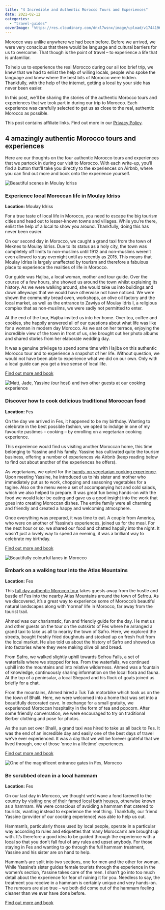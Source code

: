 ```yaml
---
title: "4 Incredible and Authentic Morocco Tours and Experiences"
date: 2021-02-12
categories: 
  - "travel-guides"
coverImage: "https://res.cloudinary.com/dnxl7wsnx/image/upload/v1744196732/morocco-experiences-feature-rabat-scaled-1_h1nzno.jpg"
---
```


Morocco was unlike anywhere we had been before. Before we arrived, we were very conscious that there would be language and cultural barriers for us to overcome. That though is the point of travel – to experience a life that is unfamiliar.

To help us to experience the real Morocco during our all too brief trip, we knew that we had to enlist the help of willing locals, people who spoke the language and knew where the best bits of Morocco were hidden. Thankfully, with the help of the internet, getting a local by your side has never been easier.

In this post, we’ll be sharing the stories of the authentic Morocco tours and experiences that we took part in during our trip to Morocco. Each experience was carefully selected to get us as close to the real, authentic Morocco as possible.

This post contains affiliate links. Find out more in our [Privacy Policy](https://giveback.guide/privacy).

## 4 amazingly authentic Morocco tours and experiences

Here are our thoughts on the four authentic Morocco tours and experiences that we partook in during our visit to Morocco. With each write-up, you’ll find a button that’ll take you directly to the experiences on Airbnb, where you can find out more and book onto the experience yourself.

![Beautiful scenes in Moulay Idriss](https://res.cloudinary.com/dnxl7wsnx/image/upload/v1744817818/moulay-idriss-morocco-hill-1024x683.jpg_ylvjkn.webp)

### Experience local Moroccan life in Moulay Idriss

**Location:** Moulay Idriss

For a true taste of local life in Morocco, you need to escape the big tourism cities and head out to lesser-known towns and villages. While you’re there, enlist the help of a local to show you around. Thankfully, doing this has never been easier.

On our second day in Morocco, we caught a grand taxi from the town of Meknes to Moulay Idriss. Due to its status as a holy city, the town was completely off limits to non-muslims until 1912 and non-muslims weren’t even allowed to stay overnight until as recently as 2015. This means that Moulay Idriss is largely unaffected by tourism and therefore a fabulous place to experience the realities of life in Morocco.

Our guide was Hajiba, a local woman, mother and tour guide. Over the course of a few hours, she showed us around the town whilst explaining its history. As we were walking around, she would take us into buildings and down alleyways that we would have otherwise not have noticed. We were shown the community bread oven, workshops, an olive oil factory and the local market, as well as the entrance to Zawiya of Moulay Idris I, a religious complex that as non-muslims, we were sadly not permitted to enter.

At the end of the tour, Hajiba invited us into her home. Over tea, coffee and cookies, she happily answered all of our questions about what life was like for a woman in modern day Morocco. As we sat on her terrace, enjoying the incredible view of the town in front of us, she brought out her photo albums and shared stories from her elaborate wedding day.

It was a genuine privilege to spend some time with Hajiba on this authentic Morocco tour and to experience a snapshot of her life. Without question, we would not have been able to experience what we did on our own. Only with a local guide can you get a true sense of local life.

[Find out more and book](https://go.skimresources.com?id=85974X1563631&xs=1&url=https%3A%2F%2Fwww.airbnb.co.uk%2Fexperiences%2F816907)

![Matt, Jade, Yassine (our host) and two other guests at our cooking experience](https://res.cloudinary.com/dnxl7wsnx/image/upload/v1744819135/morocco-fes-cooking-yassine-1024x683.jpg_cbbxrz.webp)

### Discover how to cook delicious traditional Moroccan food

**Location:** Fes

On the day we arrived in Fes, it happened to be my birthday. Wanting to celebrate in the best possible fashion, we opted to indulge in one of my favourite pastimes – cooking – by enrolling on a vegetarian cooking experience.

This experience would find us visiting another Moroccan home, this time belonging to Yassine and his family. Yassine has cultivated quite the tourism business, offering a number of experiences via Airbnb (keep reading below to find out about another of the experiences he offers).

As vegetarians, we opted for the [hands-on vegetarian cooking experience](https://go.skimresources.com?id=85974X1563631&xs=1&url=https%3A%2F%2Fwww.airbnb.co.uk%2Fexperiences%2F1081850). Upon meeting Yassine, he introduced us to his sister and mother who immediately put us to work, chopping and seasoning vegetables for a tagine. Also on the menu were a set of accompanying hot and cold salads, which we also helped to prepare. It was great fun being hands-on with the food we would later be eating and gave us a good insight into the work that goes into creating Moroccan dishes. The entire family were all charming and friendly and created a happy and welcoming atmosphere.

Once everything was prepared, it was time to eat. A couple from America, who were on another of Yassine’s experiences, joined us for the meal. For the next hour or so, we shared our food and chatted happily into the night. It wasn’t just a lovely way to spend an evening, it was a brilliant way to celebrate my birthday.

[Find out more and book](https://go.skimresources.com?id=85974X1563631&xs=1&url=https%3A%2F%2Fwww.airbnb.co.uk%2Fexperiences%2F1081850)

![Beautifully colourful lanes in Morocco](https://res.cloudinary.com/dnxl7wsnx/image/upload/v1744819223/morocco-bhalil-1024x683.jpg_z0qv69.webp)

### Embark on a walking tour into the Atlas Mountains

**Location:** Fes

This [full day authentic Morocco tour](https://go.skimresources.com?id=85974X1563631&xs=1&url=https%3A%2F%2Fwww.airbnb.co.uk%2Fexperiences%2F584250) takes guests away from the hustle and bustle of Fes into the nearby Atlas Mountains around the town of Sefrou. As we discovered, it’s a great way to experience some of Morocco’s beautiful natural landscapes along with ‘normal’ life in Morocco, far away from the tourist trail.

Ahmed was our charismatic, fun and friendly guide for the day. He met us and other guests on the tour on the outskirts of Fes where he arranged a grand taxi to take us all to nearby the town of Safro. Here, we explored the streets, bought freshly fried doughnuts and stocked up on fresh fruit from the local market. He also told us about the history of Safro and showed us into factories where they were making olive oil and bread.

From Safro, we walked slightly uphill towards Sefrou Falls, a set of waterfalls where we stopped for tea. From the waterfalls, we continued uphill into the mountains and into relative wilderness. Ahmed was a fountain of knowledge, continuously sharing information on the local flora and fauna. At the top of a peninsular, a local Shepard and his flock of goats joined us briefly for a chat.

From the mountains, Ahmed hired a Tuk Tuk motorbike which took us on the the town of Bhalil. Here, we were welcomed into a home that was set into a beautifully decorated cave. In exchange for a small gratuity, we experienced Moroccan hospitality in the form of tea and popcorn. After some friendly conversation, we were encouraged to try on traditional Berber clothing and pose for photos.

As the sun set over Bhalil, a grand taxi was hired to take us all back to Fes. It was the end of an incredible day and easily one of the best days of travel we’ve ever experienced. It was a day that we will be forever grateful that we lived through, one of those ‘once in a lifetime’ experiences.

[Find out more and book](https://go.skimresources.com?id=85974X1563631&xs=1&url=https%3A%2F%2Fwww.airbnb.co.uk%2Fexperiences%2F584250)

![One of the magnificent entrance gates in Fes, Morocco](https://res.cloudinary.com/dnxl7wsnx/image/upload/v1744196741/morocco-fes-blue-gate-683x1024.jpg_aqhgx7.webp)

### Be scrubbed clean in a local hammam

**Location:** Fes

On our last day in Morocco, we thought we’d wave a fond farewell to the country by [visiting one of their famed local bath houses](https://go.skimresources.com?id=85974X1563631&xs=1&url=https%3A%2F%2Fwww.airbnb.co.uk%2Fexperiences%2F861770), otherwise known as a hammam. We were conscious of avoiding a hammam that catered to tourists, wanting instead to experience the real thing. Thankfully, our friend Yassine (provider of our cooking experience) was able to help us out.

Hammam’s, particularly those used by local people, operate in a particular way according to rules and etiquettes that many Moroccan’s are brought up with. It’s therefore a good idea to be guided through the experience with a local so that you don’t fall foul of any rules and upset anybody. For those staying in Fes and wanting to go through the full hammam treatment, Yassine and his sister are on hand to help.

Hammam’s are split into two sections, one for men and the other for woman. While Yassine’s sister guides female tourists through the experience in the women’s section, Yassine takes care of the men. I shan’t go into too much detail about the experience for fear of ruining it for you. Needless to say, the treatment you receive in a hammam is certainly unique and very hands-on. The rumours are also true – we both did come out of the hammam feeling cleaner than we ever have done before.

[Find out more and book](https://go.skimresources.com?id=85974X1563631&xs=1&url=https%3A%2F%2Fwww.airbnb.co.uk%2Fexperiences%2F861770)
